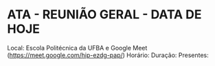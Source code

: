 #  ATA - REUNIÃO GERAL - DATA DE HOJE

Local: Escola Politécnica da UFBA e Google Meet (<https://meet.google.com/hip-ezdg-pap/>)
Horário:
Duração:
Presentes:
